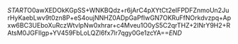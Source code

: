 $START$O0awXEDOkKGpSS+WNKBQdz+r6jArC4pXYtCt2eIFPDFZnmoUn2JurHyKaebLwv9t0zn8P+eS4oujNNHZ0ADpGaPfIwGN7OKRuFfNOrkdvzpq+Apxw6BC3UEboXuRczWtvlpNw0xhrar+c4Mveu1O0yS5C2qrTHZ+2INrY9H2+RAtsM0JGFIlgp+YV459FbLoLQZl6fx7lr7qgy0Ge1zcYA==$END$